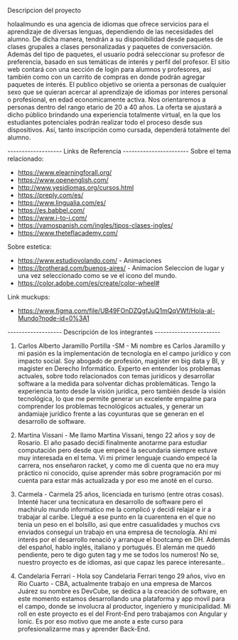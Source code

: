 Descripcion del proyecto

holaalmundo es una agencia de idiomas que ofrece servicios para el aprendizaje de diversas lenguas, dependiendo de las necesidades del alumno.
De dicha manera, tendrán a su disponibilidad desde paquetes de clases grupales a clases personalizadas y paquetes de conversación. 
Además del tipo de paquetes, el usuario podrá seleccionar su profesor de preferencia, basado en sus temáticas de interés y perfil del profesor.
El sitio web contará con una sección de login para alumnos y profesores, así también como con un carrito de compras en donde podrán agregar paquetes de interés. 
El publico objetivo se orienta a personas de cualquier sexo que se quieran acercar al aprendizaje de idiomas por  interes personal o profesional, en edad economicamente activa. Nos orientaremos a personas dentro del rango etario de 20 a 40 años.
La oferta se ajustará a dicho público brindando una experiencia totalmente virtual, en la que los estudiantes potenciales podrán realizar todo el proceso desde sus dispositivos. Así, tanto inscripción como cursada, dependerá totalmente del alumno.

------------------- Links de Referencia  -----------------------
Sobre el tema relacionado:
  - https://www.elearningforall.org/
  - https://www.openenglish.com/
  - http://www.yesidiomas.org/cursos.html
  - https://preply.com/es/
  - https://www.lingualia.com/es/
  - https://es.babbel.com/
  - https://www.i-to-i.com/
  - https://vamospanish.com/ingles/tipos-clases-ingles/
  - https://www.theteflacademy.com/

Sobre estetica: 
   - https://www.estudiovolando.com/  - Animaciones 
   - https://brotherad.com/buenos-aires/ - Animacion Seleccion de lugar y una vez seleccionado como se ve el icono del mundo.
   - https://color.adobe.com/es/create/color-wheel# 
 
 Link muckups:
 
   - https://www.figma.com/file/UB49FOnDZQgfJuQ1mQqVWf/Hola-al-Mundo?node-id=0%3A1

------------------- Descripción de los integrantes -----------------------

1. Carlos Alberto Jaramillo Portilla -SM - Mi nombre es Carlos Jaramillo y mi pasión es la implementación de tecnología en el campo jurídico y con impacto social. Soy abogado de profesión, magister en big data y BI, y magister en Derecho Informático. Experto en entender los problemas actuales, sobre todo relacionados con temas jurídicos y desarrollar software a la medida para solventar dichas problemáticas. Tengo la experiencia tanto desde la visión jurídica, pero también desde la visión tecnológica, lo que me permite generar un excelente empalme para comprender los problemas tecnológicos actuales, y generar un andamiaje jurídico frente a las coyunturas que se generan en el desarrollo de software. 

2. Martina Vissani - Me llamo Martina Vissani, tengo 22 años y soy de Rosario. El año pasado decidí finalmente anotarme para estudiar computación pero desde que empecé la secundaria siempre estuve muy interesada en el tema. Vi mi primer lenguaje 
cuando empecé la carrera, nos enseñaron racket, y como me di cuenta que no era muy práctico ni conocido, quise 
aprender más sobre programación por mi cuenta para estar más actualizada y por eso me anoté en el curso. 

3. Carmela - Carmela 25 años, licenciada en turismo (entre otras cosas). 
Intenté hacer una tecnicatura en desarrollo de software pero el machirulo mundo informatico me la complicó y decidí relajar e ir a trabajar al caribe.
Llegué a ese punto en la cuarentena en el que no tenia un peso en el bolsillo, asi que entre casualidades y muchos cvs enviados conseguí un trabajo en una empresa de tecnología. Ahí mi interés por el desarrollo renació y arranque el bootcamp en DH.
Además del español, hablo inglés, italiano y portugués. El alemán me quedó pendiente, pero te digo guten tag y me se todos los numeros! No se, nuestro proyecto es de idiomas, asi que capaz les parece interesante..

4. Candelaria Ferrari - Hola soy Candelaria Ferrari tengo 29 años, vivo en Rio Cuarto - CBA, actualmente trabajo en una empresa de Marcos Juárez su nombre es DevCube, se dedica a la creación de software, en este momento estamos desarrollando una plataforma y app movil para el campo, donde se involucra al productor, ingeniero y municipalidad. Mi roll en este proyecto es el del Front-End pero trabajamos con Angular y Ionic. Es por eso motivo que me anote a este curso para profesionalizarme mas y aprender Back-End. 


